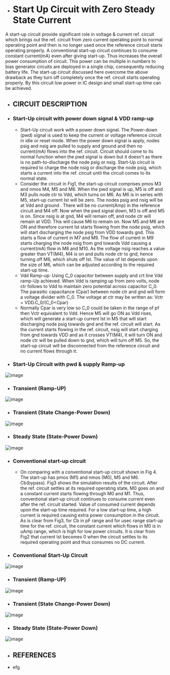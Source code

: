 - # Start Up Circuit with Zero Steady State Current
A start-up circuit provide significant role in voltage &amp; current ref. circuit which brings out the ref. circuit from zero current operating point to normal operating point and then is no longer used once the reference circuit starts operating properly. A conventional start-up circuit continues to consume constant current(mA) even after giving start-up. Thus increases the overall power consumption of circuit. This power can be multiple in numbers to bias generator circuits are deployed in a single chip, consequently reducing battery life. The start-up circuit discussed here overcome the above drawback as they turn off completely once the ref. circuit starts operating properly. By this circuit low power in IC design and small start-up time can be achieved.

- ## CIRCUIT DESCRIPTION
- ### Start-Up circuit with power down signal & VDD ramp-up
  - Start-Up circuit work with a power down signal. The Power-down (pwd) signal is used to keep the current or voltage reference circuit in idle or reset mode. When the power down     signal is apply, nodes psig and nsig are pulled to supply and ground and then no current(mA) flows into the ref. circuit. Circuit should come to its normal function when the pwd   signal is down but it doesn’t as there is no path-to-discharge the node psig or nsig. Start-Up circuit is required to charge the node nsig or discharge the node psig, which       starts a current into the ref. circuit until the circuit comes to its normal state.
  - Consider the circuit in Fig1, the start-up circuit comprises pmos M3 and nmos M4, M5 and M6. When the pwd signal is up, M5 is off and M3 pulls node ctr to Vdd, which turns on     M6. As M6 is in series with M5, start-up current Ist will be zero. The nodes psig and nsig will be at Vdd and ground . There will be no current(Amp) in the reference circuit       and M4 off. Now when the pwd signal down, M3 is off and M5 is on. Since nsig is at gnd, M4 will remain off, and node ctr will remain at VDD. This will cause M6 to remain on. Now   M5 and M6 are ON and therefore current Ist starts flowing from the node psig, which will start discharging the node psig from VDD towards gnd. This starts a flow of current in     M7 and M9. The flow of current in M9 starts charging the node nsig from gnd towards Vdd causing a current(mA) flow in M8 and M10. As the voltage nsig reaches a value greater       than VT(M4), M4 is on and pulls node ctr to gnd, hence turning off M6, which shuts off Ist. The value of Ist depends upon the size of M6, which can be adjusted according to the   required start-up time.
  - Vdd Ramp-up: Using C_0 capacitor between supply and crt line Vdd ramp-Up achieved. When Vdd is ramping up from zero volts, node ctr follows to Vdd to maintain zero potential across capacitor C_0. The parasitic capacitance (Cpar) between node ctr and gnd will form a voltage divider with C_0. The voltage at ctr may be written as:
Vctr = VDD.C_0/(C_0+Cpar)
  - Normally Cpar is very low so C_0 could be taken in the range of pf then Vctr equivalent to Vdd. Hence M5 will go ON as Vdd rises, which will generate a start-up current Ist in M5 that will start discharging node psig towards gnd and the ref. circuit will start. As the current starts flowing in the ref. circuit, nsig will start charging from gnd towards VDD and as it crosses VT(M4), it will turn ON and node ctr will be pulled down to gnd, which will turn off M5. So, the start-up circuit will be disconnected from the reference circuit and no current flows through it.
- ### Start-Up Circuit with pwd & supply Ramp-up
![image](https://user-images.githubusercontent.com/81389879/155842296-f0b8bdfb-f49c-4c77-863b-9d83e199e1cf.png)
- ### Transient (Ramp-UP)
![image](https://user-images.githubusercontent.com/81389879/155844351-72d6f918-e667-43c5-9ab5-8d8e945356f4.png)
- ### Transient (State Change-Power Down)
![image](https://user-images.githubusercontent.com/81389879/155845588-a32219ae-7dd8-462d-bacf-62c0cb757215.png)
- ### Steady State (State-Power Down)
![image](https://user-images.githubusercontent.com/81389879/155845609-5c3c1192-097c-4759-baa3-c8a6865b359b.png)





- ### Conventional start-up circuit
  - On comparing with a conventional start-up circuit shown in Fig 4. The start-up has pmos (M1) and nmos (M0), M5 and M6. Cb(bypass). Fig3 shows the simulation results of the circuit. After the ref. circuit settles at its required operating state, M0 goes on and a constant current starts flowing through M0 and M1. Thus, conventional start-up circuit continues to consume current even after the ref. circuit started. Value of consumed current depends upon the start-up time required. For a low start-up time, a high current is required causing extra power consumption in the circuit. As is clear from Fig3, for Cb in pF range and for usec range start-up time for the ref. circuit, the constant current which flows in M0 is in uAmp range, which is high for low power circuits. It is clear from Fig2 that current Ist becomes 0 when the circuit settles to its required operating point and thus consumes no DC current.
- ### Conventional Start-Up Circuit
![image](https://user-images.githubusercontent.com/81389879/155843042-19885f98-005e-40c3-a2f5-63b521e32886.png)
- ### Transient (Ramp-UP)
![image](https://user-images.githubusercontent.com/81389879/155845648-0adb21e1-ea40-49e6-8392-7cd28223ac65.png)
- ### Transient (State Change-Power Down)
![image](https://user-images.githubusercontent.com/81389879/155845665-841b6693-aee4-4cb3-b3eb-5838820416b6.png)
- ### Steady State (State-Power Down)
![image](https://user-images.githubusercontent.com/81389879/155845704-557510ea-b1de-4496-adcd-a9531c584793.png)



- ## REFERENCES
- efg

